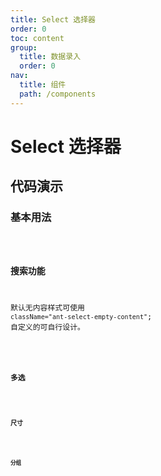 ```yaml
---
title: Select 选择器
order: 0
toc: content
group:
  title: 数据录入
  order: 0
nav:
  title: 组件
  path: /components
---
```


# Select 选择器

## 代码演示

### 基本用法

<code src="./demos/basic.tsx" />

### 搜索功能

默认无内容样式可使用 `className="ant-select-empty-content"`; 自定义的可自行设计。

<code src="./demos/search.tsx" />

### 多选

<code src="./demos/multiple.tsx" />

### 尺寸

<code src="./demos/size.tsx" />

### 分组

<code src="./demos/group.tsx" />
